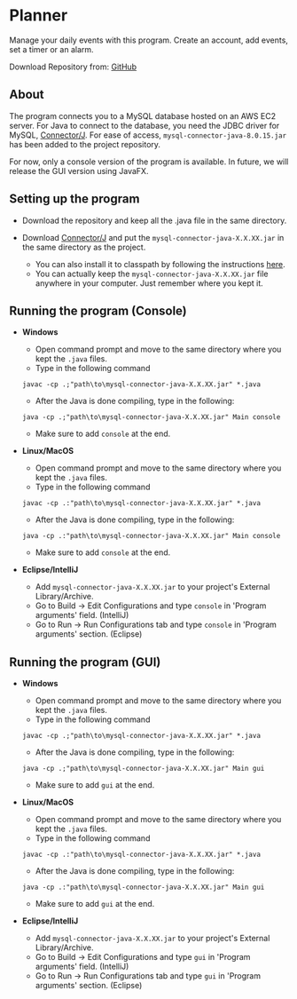 # Planner
Manage your daily events with this program. Create an account, add events, set a timer or an alarm.

Download Repository from: [GitHub](https://github.com/ksmills9/planner)

## About
The program connects you to a MySQL database hosted on an AWS EC2 server. For Java to connect to the database, you need the JDBC driver for MySQL, [Connector/J](https://dev.mysql.com/downloads/connector/j/). For ease of access, `mysql-connector-java-8.0.15.jar` has been added to the project repository.

For now, only a console version of the program is available. In future, we will release the GUI version using JavaFX.

## Setting up the program

- Download the repository and keep all the .java file in the same directory.

- Download [Connector/J](https://dev.mysql.com/downloads/connector/j/) and put the `mysql-connector-java-X.X.XX.jar` in the same directory as the project. 
  - You can also install it to classpath by following the instructions [here](https://dev.mysql.com/doc/connector-j/8.0/en/connector-j-installing.html).
  - You can actually keep the `mysql-connector-java-X.X.XX.jar` file anywhere in your computer. Just remember where you kept it.

## Running the program (Console)
- **Windows**
  - Open command prompt and move to the same directory where you kept the `.java` files.
  - Type in the following command 
  ```
  javac -cp .;"path\to\mysql-connector-java-X.X.XX.jar" *.java
  ```
  - After the Java is done compiling, type in the following:
  ```
  java -cp .;"path\to\mysql-connector-java-X.X.XX.jar" Main console
  ```
  - Make sure to add `console` at the end.
- **Linux/MacOS**
  - Open command prompt and move to the same directory where you kept the `.java` files.
  - Type in the following command 
  ```
  javac -cp .:"path\to\mysql-connector-java-X.X.XX.jar" *.java
  ```
  - After the Java is done compiling, type in the following:
  ```
  java -cp .:"path\to\mysql-connector-java-X.X.XX.jar" Main console
  ```
  - Make sure to add `console` at the end.

- **Eclipse/IntelliJ**
  - Add `mysql-connector-java-X.X.XX.jar` to your project's External Library/Archive.
  - Go to Build → Edit Configurations and type `console` in 'Program arguments' field. (IntelliJ)
  - Go to Run → Run Configurations tab and type `console` in 'Program arguments' section. (Eclipse)

## Running the program (GUI)
- **Windows**
  - Open command prompt and move to the same directory where you kept the `.java` files.
  - Type in the following command 
  ```
  javac -cp .;"path\to\mysql-connector-java-X.X.XX.jar" *.java
  ```
  - After the Java is done compiling, type in the following:
  ```
  java -cp .;"path\to\mysql-connector-java-X.X.XX.jar" Main gui
  ```
  - Make sure to add `gui` at the end.
- **Linux/MacOS**
  - Open command prompt and move to the same directory where you kept the `.java` files.
  - Type in the following command 
  ```
  javac -cp .:"path\to\mysql-connector-java-X.X.XX.jar" *.java
  ```
  - After the Java is done compiling, type in the following:
  ```
  java -cp .:"path\to\mysql-connector-java-X.X.XX.jar" Main gui
  ```
  - Make sure to add `gui` at the end.

- **Eclipse/IntelliJ**
  - Add `mysql-connector-java-X.X.XX.jar` to your project's External Library/Archive.
  - Go to Build → Edit Configurations and type `gui` in 'Program arguments' field. (IntelliJ)
  - Go to Run → Run Configurations tab and type `gui` in 'Program arguments' section. (Eclipse)

